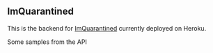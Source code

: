 ## ImQuarantined 

This is the backend for [ImQuarantined](https://github.com/ashiqursuperfly/ImQuarantined) currently deployed on Heroku.  

Some samples from the API

[](images/Home%20Screen.png)
[](images/Leaderboard.png)
[](images/Profile.png)

